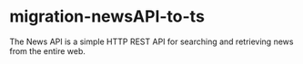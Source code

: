 # migration-newsAPI-to-ts
The News API is a simple HTTP REST API for searching and retrieving news from the entire web.
